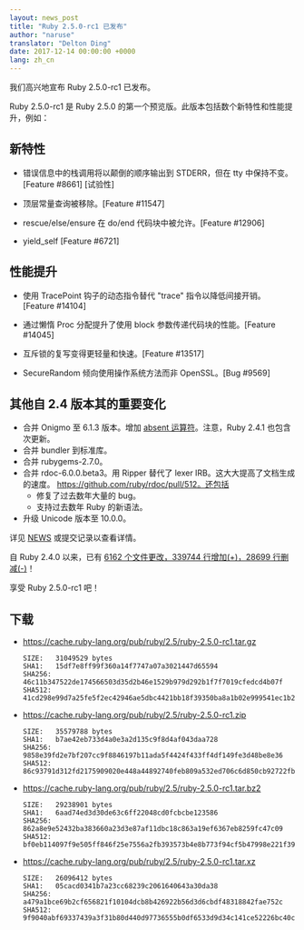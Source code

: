 ```yaml
---
layout: news_post
title: "Ruby 2.5.0-rc1 已发布"
author: "naruse"
translator: "Delton Ding"
date: 2017-12-14 00:00:00 +0000
lang: zh_cn
---
```


我们高兴地宣布 Ruby 2.5.0-rc1 已发布。

Ruby 2.5.0-rc1 是 Ruby 2.5.0 的第一个预览版。此版本包括数个新特性和性能提升，例如：

## 新特性

* 错误信息中的栈调用将以颠倒的顺序输出到 STDERR，但在 tty 中保持不变。[Feature #8661] [试验性]

* 顶层常量查询被移除。[Feature #11547]

* rescue/else/ensure 在 do/end 代码块中被允许。[Feature #12906]

* yield\_self [Feature #6721]

## 性能提升

* 使用 TracePoint 钩子的动态指令替代 "trace" 指令以降低间接开销。[Feature #14104]

* 通过懒惰 Proc 分配提升了使用 block 参数传递代码块的性能。[Feature #14045]

* 互斥锁的复写变得更轻量和快速。[Feature #13517]

* SecureRandom 倾向使用操作系统方法而非 OpenSSL。[Bug #9569]

## 其他自 2.4 版本其的重要变化

* 合并 Onigmo 至 6.1.3 版本。增加 [absent 运算符](https://github.com/k-takata/Onigmo/issues/87)。注意，Ruby 2.4.1 也包含次更新。
* 合并 bundler 到标准库。
* 合并 rubygems-2.7.0。
* 合并 rdoc-6.0.0.beta3。用 Ripper 替代了 lexer IRB。这大大提高了文档生成的速度。 https://github.com/ruby/rdoc/pull/512。还包括
  * 修复了过去数年大量的 bug。
  * 支持过去数年 Ruby 的新语法。
* 升级 Unicode 版本至 10.0.0。

详见 [NEWS](https://github.com/ruby/ruby/blob/v2_5_0_rc1/NEWS) 或提交记录以查看详情。

自 Ruby 2.4.0 以来，已有 [6162 个文件更改，339744 行增加(+)，28699 行删减(-)](https://github.com/ruby/ruby/compare/v2_4_0...v2_5_0_rc1)！

享受 Ruby 2.5.0-rc1 吧！

## 下载

* <https://cache.ruby-lang.org/pub/ruby/2.5/ruby-2.5.0-rc1.tar.gz>

      SIZE:   31049529 bytes
      SHA1:   15df7e8ff99f360a14f7747a07a3021447d65594
      SHA256: 46c11b347522de174566503d35d2b46e1529b979d292b1f7f7019cfedcd4b07f
      SHA512: 41cd298e99d7a25fe5f2ec42946ae5dbc4421bb18f39350ba8a1b02e999541ec1b21b5f6ce0489b3a159f47e37d409178ba7c21c00e177b0fdb410ca6e9d6142

* <https://cache.ruby-lang.org/pub/ruby/2.5/ruby-2.5.0-rc1.zip>

      SIZE:   35579788 bytes
      SHA1:   b7ae42eb733d4a0e3a2d135c9f8d4af043daa728
      SHA256: 9858e39fd2e7bf207cc9f8846197b11ada5f4424f433ff4df149fe3d48be8e36
      SHA512: 86c93791d312fd2175909020e448a44892740feb809a532ed706c6d850cb92722fb7ca02ecbdf7a1fbeb5b4f42f1338ce9a15b7c0a41055937bd1fdfb4be6f11

* <https://cache.ruby-lang.org/pub/ruby/2.5/ruby-2.5.0-rc1.tar.bz2>

      SIZE:   29238901 bytes
      SHA1:   6aad74ed3d30de63c6ff22048cd0fcbcbe123586
      SHA256: 862a8e9e52432ba383660a23d3e87af11dbc18c863a19ef6367eb8259fc47c09
      SHA512: bf0eb114097f9e505ff846f25e7556a2fb393573b4e8b773f94cf5b47998e221f3962a291db15a3cdbdf4ced5a523812937f80d95f4ee3f7b13c4e37f178d7a7

* <https://cache.ruby-lang.org/pub/ruby/2.5/ruby-2.5.0-rc1.tar.xz>

      SIZE:   26096412 bytes
      SHA1:   05cacd0341b7a23cc68239c2061640643a30da38
      SHA256: a479a1bce69b2cf656821f10104dcb8b426922b56d3d6cbdf48318842fae752c
      SHA512: 9f9040abf69337439a3f31b80d440d97736555b0df6533d9d34c141ce52226bc40c3f4f7e596e74b080c879e933649c17a073c893be1a304d9a883bab02e9494
